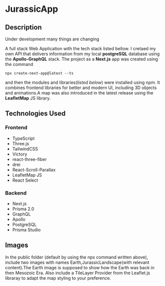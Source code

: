 # JurassicApp

## Description<br>

Under development many things are changing

A full stack Web Application with the tech stack listed bellow. I cretaed my own API that delivers information from my local **postgreSQL** database using the **Apollo-GraphQL** stack. The project as a **Next.js** app was created using the command
```
npx create-next-app@latest --ts
```
and then the modules and libraries(*listed below*) were installed using npm.
It combines frontend libraries for better and modern UI, including 3D objects and animations.A map was also introduced in the latest release using the **LeafletMap** JS library.

## Technologies Used<br>

### Frontend

* TypeScript
* Three.js
* TailwindCSS
* Victory
* react-three-fiber
* drei
* React-Scroll-Parallax
* LeafletMap JS
* React Select

### Backend

* Next.js
* Prisma 2.0
* GraphQL
* Apollo
* PostgreSQL
* Prisma Studio

## Images<br>
In the public folder (default by using the npx command written above), include two images with names Earth,JurassicLandscape(with relevant content).The Earth image is supposed to show how the Earth was back in then Mesozoic Era.
Also include a TileLayer Provider from the Leaflet.js libraray to adapt the map styling to your preference.
